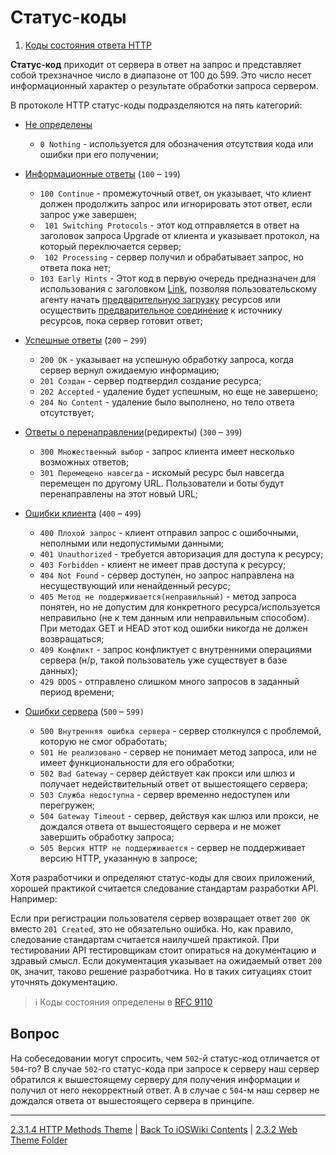 # Cтатус-коды

1. [Коды состояния ответа HTTP](https://developer.mozilla.org/ru/docs/Web/HTTP/Status)

**Статус-код** приходит от сервера в ответ на запрос и представляет собой трехзначное число в диапазоне от 100 до 599. Это число несет информационный характер о результате обработки запроса сервером.

В протоколе HTTP статус-коды подразделяются на пять категорий:

* [Не определены](`0`-`100`) 
    * `0 Nothing` - используется для обозначения отсутствия кода или ошибки при его получении;

* [Информационные ответы](https://developer.mozilla.org/ru/docs/Web/HTTP/Status#информационные_ответы) (`100` – `199`)
    * `100 Continue` - промежуточный ответ, он указывает, что клиент должен продолжить запрос или игнорировать этот ответ, если запрос уже завершен;
    * ` 101 Switching Protocols` - этот код отправляется в ответ на заголовок запроса Upgrade от клиента и указывает протокол, на который переключается сервер;
    * ` 102 Processing` - сервер получил и обрабатывает запрос, но ответа пока нет;
    * `103 Early Hints` - Этот код в первую очередь предназначен для использования с заголовком [Link](https://developer.mozilla.org/en-US/docs/Web/HTTP/Headers/Link), позволяя пользовательскому агенту начать [предварительную загрузку](https://developer.mozilla.org/en-US/docs/Web/HTML/Attributes/rel/preload) ресурсов или осуществить [предварительное соединение](https://developer.mozilla.org/en-US/docs/Web/HTML/Attributes/rel/preconnect) к источнику ресурсов, пока сервер готовит ответ;

* [Успешные ответы](https://developer.mozilla.org/ru/docs/Web/HTTP/Status#успешные_ответы) (`200` – `299`)
    * `200 ОК` - указывает на успешную обработку запроса, когда сервер вернул ожидаемую информацию;
    * `201 Создан` - сервер подтвердил создание ресурса;
    * `202 Accepted` - удаление будет успешным, но еще не завершено;
    * `204 No Content` - удаление было выполнено, но тело ответа отсутствует;

* [Ответы о перенаправлении](https://developer.mozilla.org/ru/docs/Web/HTTP/Status#сообщения_о_перенаправлении)(редиректы) (`300` – `399`)
    * `300 Множественный выбор` - запрос клиента имеет несколько возможных ответов;
    * `301 Перемещено навсегда` - искомый ресурс был навсегда перемещен по другому URL. Пользователи и боты будут перенаправлены на этот новый URL;


* [Ошибки клиента](https://developer.mozilla.org/ru/docs/Web/HTTP/Status#ошибки_клиента) (`400` – `499`)
    * `400 Плохой запрос`  - клиент отправил запрос с ошибочными, неполными или недопустимыми данными;
    * `401 Unauthorized` - требуется авторизация для доступа к ресурсу;
    * `403 Forbidden` - клиент не имеет прав доступа к ресурсу;
    * `404 Not Found` - сервер доступен, но запрос направлена на несуществующий или ненайденный ресурс;
    * `405 Метод не поддерживается(неправильный)` - метод запроса понятен, но не допустим для конкретного ресурса/используется неправильно (не к тем данным или неправильным способом). При методах GET и HEAD этот код ошибки никогда не должен возвращаться;
    * `409 Конфликт` - запрос конфликтует с внутренними операциями сервера (н/р, такой пользователь уже существует в базе данных);
    * `429 DDOS` - отправлено слишком много запросов в заданный период времени;


* [Ошибки сервера](https://developer.mozilla.org/ru/docs/Web/HTTP/Status#ошибки_сервера) (`500` – `599)`
    * `500 Внутренняя ошибка сервера` - сервер столкнулся с проблемой, которую не смог обработать;
    * `501 Не реализовано` - cервер не понимает метод запроса, или не имеет функциональности для его обработки;
    * `502 Bad Gateway` - сервер действует как прокси или шлюз и получает недействительный ответ от вышестоящего сервера;
    * `503 Служба недоступна` - сервер временно недоступен или перегружен;
    * `504 Gateway Timeout` - сервер, действуя как шлюз или прокси, не дождался ответа от вышестоящего сервера и не может завершить обработку запроса;
    * `505 Версия HTTP не поддерживается` - сервер не поддерживает версию HTTP, указанную в запросе;

Хотя разработчики и определяют статус-коды для своих приложений, хорошей практикой считается следование стандартам разработки API. Например:

Если при регистрации пользователя сервер возвращает ответ `200 OK` вместо `201 Created`, это не обязательно ошибка. Но, как правило, следование стандартам считается наилучшей практикой. При тестировании API тестировщикам стоит опираться на документацию и здравый смысл. Если документация указывает на ожидаемый ответ `200 OK`, значит, таково решение разработчика. Но в таких ситуациях стоит уточнять документацию.

> ℹ️  Коды состояния определены в [RFC 9110](https://httpwg.org/specs/rfc9110.html#overview.of.status.codes)

## Вопрос

На собеседовании могут спросить, чем `502`-й статус-код отличается от `504`-го? В случае `502`-го статус-кода при запросе к серверу наш сервер обратился к вышестоящему серверу для получения информации и получил от него некорректный ответ. А в случае с `504`-м наш сервер не дождался ответа от вышестоящего сервера в принципе.

---

[2.3.1.4 HTTP Methods Theme](./2.3.1.4%20HTTP_Methods.md) | [Back To iOSWiki Contents](https://github.com/eldaroid/iOSWiki) | [2.3.2 Web Theme Folder](../2.3.2%20Web/)
